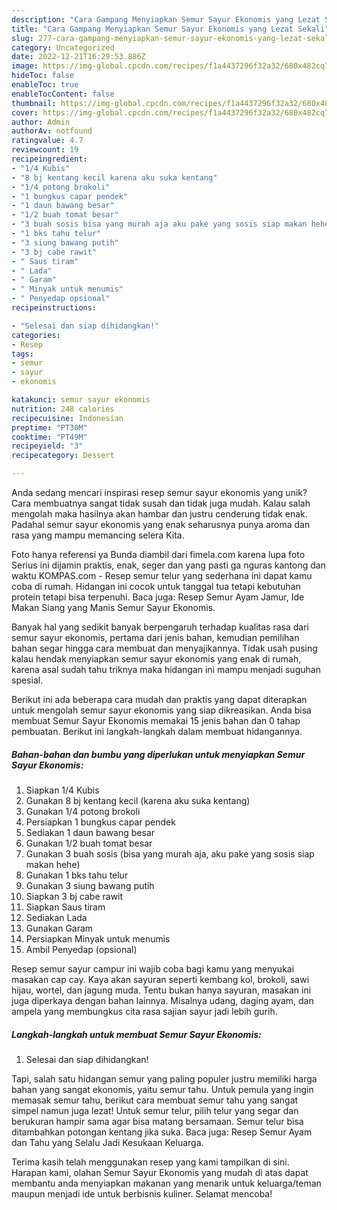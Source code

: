 ```yaml
---
description: "Cara Gampang Menyiapkan Semur Sayur Ekonomis yang Lezat Sekali"
title: "Cara Gampang Menyiapkan Semur Sayur Ekonomis yang Lezat Sekali"
slug: 277-cara-gampang-menyiapkan-semur-sayur-ekonomis-yang-lezat-sekali
category: Uncategorized
date: 2022-12-21T16:29:53.886Z
image: https://img-global.cpcdn.com/recipes/f1a4437296f32a32/680x482cq70/semur-sayur-ekonomis-foto-resep-utama.jpg
hideToc: false
enableToc: true
enableTocContent: false
thumbnail: https://img-global.cpcdn.com/recipes/f1a4437296f32a32/680x482cq70/semur-sayur-ekonomis-foto-resep-utama.jpg
cover: https://img-global.cpcdn.com/recipes/f1a4437296f32a32/680x482cq70/semur-sayur-ekonomis-foto-resep-utama.jpg
author: Admin
authorAv: notfound
ratingvalue: 4.7
reviewcount: 19
recipeingredient:
- "1/4 Kubis"
- "8 bj kentang kecil karena aku suka kentang"
- "1/4 potong brokoli"
- "1 bungkus capar pendek"
- "1 daun bawang besar"
- "1/2 buah tomat besar"
- "3 buah sosis bisa yang murah aja aku pake yang sosis siap makan hehe"
- "1 bks tahu telur"
- "3 siung bawang putih"
- "3 bj cabe rawit"
- " Saus tiram"
- " Lada"
- " Garam"
- " Minyak untuk menumis"
- " Penyedap opsional"
recipeinstructions:

- "Selesai dan siap dihidangkan!"
categories:
- Resep
tags:
- semur
- sayur
- ekonomis

katakunci: semur sayur ekonomis 
nutrition: 248 calories
recipecuisine: Indonesian
preptime: "PT30M"
cooktime: "PT49M"
recipeyield: "3"
recipecategory: Dessert

---
```





Anda sedang mencari inspirasi resep semur sayur ekonomis yang unik? Cara membuatnya sangat tidak susah dan tidak juga mudah. Kalau salah mengolah maka hasilnya akan hambar dan justru cenderung tidak enak. Padahal semur sayur ekonomis yang enak seharusnya punya aroma dan rasa yang mampu memancing selera Kita.





Foto hanya referensi ya Bunda diambil dari fimela.com karena lupa foto ️ Serius ini dijamin praktis, enak, seger dan yang pasti ga nguras kantong dan waktu KOMPAS.com - Resep semur telur yang sederhana ini dapat kamu coba di rumah. Hidangan ini cocok untuk tanggal tua tetapi kebutuhan protein tetapi bisa terpenuhi. Baca juga: Resep Semur Ayam Jamur, Ide Makan Siang yang Manis Semur Sayur Ekonomis.

Banyak hal yang sedikit banyak berpengaruh terhadap kualitas rasa dari semur sayur ekonomis, pertama dari jenis bahan, kemudian pemilihan bahan segar hingga cara membuat dan menyajikannya. Tidak usah pusing kalau hendak menyiapkan semur sayur ekonomis yang enak di rumah, karena asal sudah tahu triknya maka hidangan ini mampu menjadi suguhan spesial.






Berikut ini ada beberapa cara mudah dan praktis yang dapat diterapkan untuk mengolah semur sayur ekonomis yang siap dikreasikan. Anda bisa membuat Semur Sayur Ekonomis memakai 15 jenis bahan dan 0 tahap pembuatan. Berikut ini langkah-langkah dalam membuat hidangannya.

<!--inarticleads1-->

##### Bahan-bahan dan bumbu yang diperlukan untuk menyiapkan Semur Sayur Ekonomis:

1. Siapkan 1/4 Kubis
1. Gunakan 8 bj kentang kecil (karena aku suka kentang)
1. Gunakan 1/4 potong brokoli
1. Persiapkan 1 bungkus capar pendek
1. Sediakan 1 daun bawang besar
1. Gunakan 1/2 buah tomat besar
1. Gunakan 3 buah sosis (bisa yang murah aja, aku pake yang sosis siap makan hehe)
1. Gunakan 1 bks tahu telur
1. Gunakan 3 siung bawang putih
1. Siapkan 3 bj cabe rawit
1. Siapkan  Saus tiram
1. Sediakan  Lada
1. Gunakan  Garam
1. Persiapkan  Minyak untuk menumis
1. Ambil  Penyedap (opsional)


Resep semur sayur campur ini wajib coba bagi kamu yang menyukai masakan cap cay. Kaya akan sayuran seperti kembang kol, brokoli, sawi hijau, wortel, dan jagung muda. Tentu bukan hanya sayuran, masakan ini juga diperkaya dengan bahan lainnya. Misalnya udang, daging ayam, dan ampela yang membungkus cita rasa sajian sayur jadi lebih gurih. 

<!--inarticleads2-->

##### Langkah-langkah untuk membuat Semur Sayur Ekonomis:


1. Selesai dan siap dihidangkan!

Tapi, salah satu hidangan semur yang paling populer justru memiliki harga bahan yang sangat ekonomis, yaitu semur tahu. Untuk pemula yang ingin memasak semur tahu, berikut cara membuat semur tahu yang sangat simpel namun juga lezat! Untuk semur telur, pilih telur yang segar dan berukuran hampir sama agar bisa matang bersamaan. Semur telur bisa ditambahkan potongan kentang jika suka. Baca juga: Resep Semur Ayam dan Tahu yang Selalu Jadi Kesukaan Keluarga. 

Terima kasih telah menggunakan resep yang kami tampilkan di sini. Harapan kami, olahan Semur Sayur Ekonomis yang mudah di atas dapat membantu anda menyiapkan makanan yang menarik untuk keluarga/teman maupun menjadi ide untuk berbisnis kuliner. Selamat mencoba!
